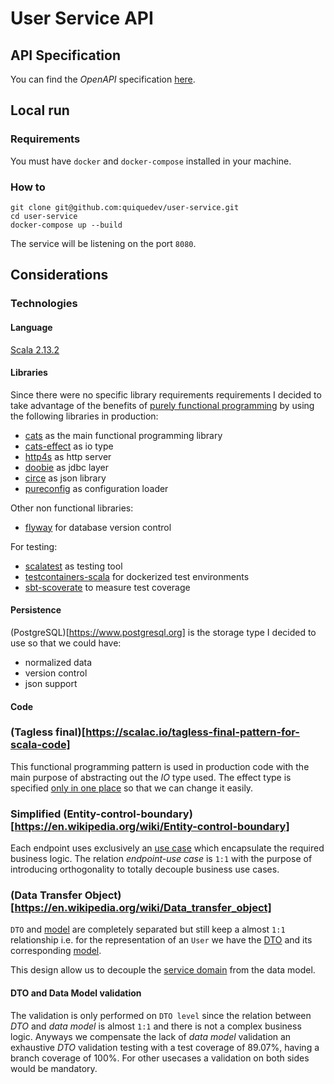 # User Service API

## API Specification

You can find the *OpenAPI* specification [here](https://editor.swagger.io/?url=https%3A%2F%2Fraw.githubusercontent.com%2Fquiquedev%2Fuser-service%2Fmaster%2Fopenapi.yaml).

## Local run

### Requirements
You must have `docker` and `docker-compose` installed in your machine.

### How to

```
git clone git@github.com:quiquedev/user-service.git
cd user-service
docker-compose up --build
```

The service will be listening on the port `8080`.

## Considerations

### Technologies

#### Language

[Scala 2.13.2](https://www.scala-lang.org/download/2.13.2.html)

#### Libraries

Since there were no specific library requirements requirements I decided to take advantage
of the benefits of [purely functional programming](https://en.wikipedia.org/wiki/Purely_functional_programming)
by using the following libraries in production:

* [cats](https://typelevel.org/cats) as the main functional programming library
* [cats-effect](https://typelevel.org/cats-effect) as io type 
* [http4s](https://http4s.org) as http server
* [doobie](https://tpolecat.github.io/doobie) as jdbc layer
* [circe](https://circe.github.io/circe) as json library
* [pureconfig](https://pureconfig.github.io) as configuration loader

Other non functional libraries:

* [flyway](https://flywaydb.org) for database version control

For testing:

* [scalatest](https://www.scalatest.org) as testing tool
* [testcontainers-scala](https://github.com/testcontainers/testcontainers-scala) for dockerized test environments
* [sbt-scoverate](https://github.com/scoverage/sbt-scoverage) to measure test coverage

#### Persistence

(PostgreSQL)[https://www.postgresql.org] is the storage type I decided to use so that we could have:

* normalized data
* version control
* json support

#### Code

### (Tagless final)[https://scalac.io/tagless-final-pattern-for-scala-code]
This functional programming pattern is used in production code with the main purpose of abstracting out the *IO* type used.
The effect type is specified [only in one place](src/main/scala/info/quiquedev/userservice/Main.scala) so that we can change
it easily.

### Simplified (Entity-control-boundary)[https://en.wikipedia.org/wiki/Entity-control-boundary]
Each endpoint uses exclusively an [use case](src/main/scala/info/quiquedev/userservice/usecases/UserUsecases.scala) 
which encapsulate the required business logic.
The relation *endpoint-use case* is `1:1` with the purpose of introducing orthogonality to totally decouple business use cases.

### (Data Transfer Object)[https://en.wikipedia.org/wiki/Data_transfer_object]
 
`DTO` and [model](https://en.wikipedia.org/wiki/Data_model) are completely separated but still keep a almost `1:1` relationship
i.e. for the representation of an `User` we have the [DTO](src/main/scala/info/quiquedev/userservice/routes/dtos/UserDto.scala)
and its corresponding [model](src/main/scala/info/quiquedev/userservice/usecases/model/User.scala).

This design allow us to decouple the [service domain](https://en.wikipedia.org/wiki/Domain-driven_design) from the data model.

#### DTO and Data Model validation

The validation is only performed on `DTO level` since the relation between *DTO* and *data model* is almost `1:1` and there is
not a complex business logic. Anyways we compensate the lack of *data model* validation an exhaustive *DTO* validation testing
with a test coverage of 89.07%, having a branch coverage of 100%. For other usecases a validation on both sides would be mandatory.




